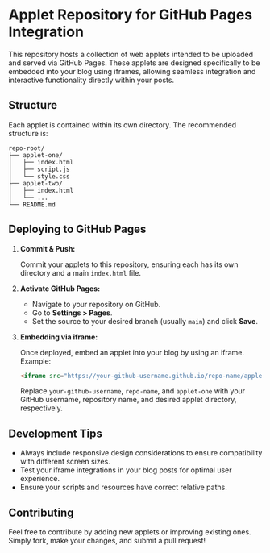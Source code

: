 # Applet Repository for GitHub Pages Integration

This repository hosts a collection of web applets intended to be uploaded and served via GitHub Pages. These applets are designed specifically to be embedded into your blog using iframes, allowing seamless integration and interactive functionality directly within your posts.

## Structure

Each applet is contained within its own directory. The recommended structure is:

```
repo-root/
├── applet-one/
│   ├── index.html
│   ├── script.js
│   └── style.css
├── applet-two/
│   ├── index.html
│   └── ...
└── README.md
```

## Deploying to GitHub Pages

1. **Commit & Push:**

   Commit your applets to this repository, ensuring each has its own directory and a main `index.html` file.

2. **Activate GitHub Pages:**

   * Navigate to your repository on GitHub.
   * Go to **Settings > Pages**.
   * Set the source to your desired branch (usually `main`) and click **Save**.

3. **Embedding via iframe:**

   Once deployed, embed an applet into your blog by using an iframe. Example:

   ```html
   <iframe src="https://your-github-username.github.io/repo-name/applet-one/" width="600" height="400"></iframe>
   ```

   Replace `your-github-username`, `repo-name`, and `applet-one` with your GitHub username, repository name, and desired applet directory, respectively.

## Development Tips

* Always include responsive design considerations to ensure compatibility with different screen sizes.
* Test your iframe integrations in your blog posts for optimal user experience.
* Ensure your scripts and resources have correct relative paths.

## Contributing

Feel free to contribute by adding new applets or improving existing ones. Simply fork, make your changes, and submit a pull request!
